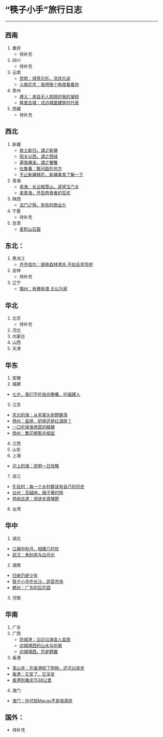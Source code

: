 # “筷子小手”旅行日志

---

## 西南
1. 重庆
     - 待补充
2. 四川
     - 待补充
3. 云南
     - [昆明：得意忘形，流连忘返](https://www.macin.org/2023/02/20/kun-ming-de-yi-wang-xing/)
     - [斗南花市：我想换个角度看看你](https://www.macin.org/2023/02/13/dou-nan-hua-shi/)
4. 贵州
     - [遵义：来自无人知晓的我的凝视](https://www.macin.org/2023/03/20/zun-yi-zao-shi/)
     - [隆里古城：戍边城堡建筑的代表](https://www.macin.org/2022/08/15/long-li-gu-cheng/)
5. 西藏
     - 待补充

## 西北
1. 新疆
     - [故土新归，谓之新疆](https://www.macin.org/2019/10/11/nan-jiang-hao-feng-guang/)
     - [阳关以西，谓之西域](https://www.macin.org/2019/10/16/xi-yu-36-guo/)
     - [遍食疆渝，谓之饕餮](https://www.macin.org/2019/10/30/bian-shi-jiang-yu/)
     - [吐鲁番：敢问路在何方](https://www.macin.org/2021/03/23/tu-lu-fan/)
     - [不止新疆棉花，新疆美食了解一下](https://www.macin.org/2021/03/30/xin-jiang-mei-shi/)
2. 青海
     - [青海：长云暗雪山，遥望玉门关](https://www.macin.org/2021/05/18/wan-zai-qing-hai/)
     - [来青海，开启肉食者的狂欢](https://www.macin.org/2021/05/13/chi-zai-qing-hai/)
3. 陕西
     - [法门之殇，失败的商业化](https://www.macin.org/2020/06/02/fa-men-si/)
4. 宁夏
     - 待补充
5. 甘肃
     - [麦积山石窟](https://www.macin.org/2020/05/05/mai-ji-shan-shi-ku/)

## 东北：
1. 黑龙江
     - [齐齐哈尔：钢铁森林肃杀 不如去早市吧](https://www.macin.org/2023/11/06/qi-qi-ha-er/)
2. 吉林
     - 待补充
3. 辽宁
     - [锦州：有佛有塔 无以为家](https://www.macin.org/2023/11/14/jin-zhou/)

## 华北
1. 北京
     - 待补充
2. 河北
3. 内蒙古
4. 山西
5. 天津

## 华东
1. 安徽
2. 福建
  - [七夕，我们不吃烛光晚餐，吃福建人](https://www.macin.org/2019/08/10/chi-fu-jian-ren/)
3. 江苏
  - [苏北的海：从羊窝头到野鹿荡](https://www.macin.org/2023/11/20/lian-yun-gang/)
  - [扬州：盐搓、奶搓还是红酒搓？](https://www.macin.org/2021/04/27/yang-zhou-cuo-zao/)
  - [一口吃掉淮扬菜的精髓](https://www.macin.org/2021/04/20/huai-yang-cai/)
  - [扬州：繁花柳絮总相宜](https://www.macin.org/2021/04/13/yang-zhou-hao-wan/)
4. 江西
5. 山东
6. 上海
  - [沪上的海：崇明一日攻略](https://macin.org/2023/11/27/chong-ming-dao/)
7. 浙江
  - [孔坵村：每一个乡村都该有自己的历史](https://www.macin.org/2023/07/17/kong-qiu-cun/)
  - [台州：百越地，梅子黄时雨](https://www.macin.org/2023/07/03/tai-zhou-mei-shi/)
  - [苍岭古道：浙徒步真够野](https://www.macin.org/2023/06/28/cang-ling-gu-dao/)
8. 台湾

## 华中
1. 湖北
  - [江城中秋月，相赠几时欢](https://www.macin.org/2022/09/13/wuhan-moon/)
  - [武汉：朱砂痣与白月光](https://www.macin.org/2021/09/21/zhu-sha-zhi-yu-bai-yue-guang/)
2. 湖南
  - [归来仍是少年](https://www.macin.org/2020/09/09/gui-lai-shao-nian/)
  - [筷子小手在长沙，逛菜市场](https://www.macin.org/2020/09/01/zai-chang-sha/)
  - [郴州：广东的后花园](https://www.macin.org/2020/10/20/chen-zhou/)
3. 河南

## 华南
1. 广东
2. 广西
     - [防城港：沿边沿海宜人宜居](https://www.macin.org/2020/12/15/fang-cheng-gang/)
     - [边城靖西的山水与吃喝](https://www.macin.org/2020/12/08/jing-xi-chi-he/)
     - [边城靖西，尽是野趣](https://www.macin.org/2020/12/01/jing-xi/)
3. 香港
  - [青山寺：在香港除了购物，还可以徒步](https://www.macin.org/2023/05/29/hikinghongkong/)
  - [香港：它变了，它没变](https://www.macin.org/2023/05/08/hongkong51/)
  - [香港到重庆1538公里](https://www.macin.org/2019/08/15/chong-qing-dao-xiang-gang/)
4. 澳门
  - [澳门：你可知Macau不是我真姓](https://www.macin.org/2023/05/02/macau-day/)

## 国外：
- 待补充

